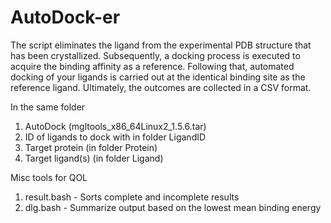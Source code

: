 # AutoDock-er
The script eliminates the ligand from the experimental PDB structure that has been crystallized. Subsequently, a docking process is executed to acquire the binding affinity as a reference. Following that, automated docking of your ligands is carried out at the identical binding site as the reference ligand. Ultimately, the outcomes are collected in a CSV format.

In the same folder
1. AutoDock (mgltools_x86_64Linux2_1.5.6.tar)
2. ID of ligands to dock with in folder LigandID
3. Target protein (in folder Protein)
4. Target ligand(s) (in folder Ligand)

Misc tools for QOL
1. result.bash - Sorts complete and incomplete results
2. dlg.bash - Summarize output based on the lowest mean binding energy

